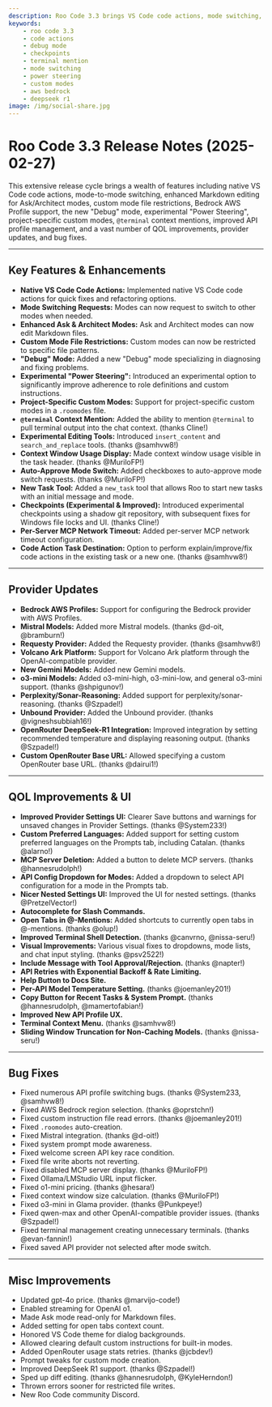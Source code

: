 ```yaml
---
description: Roo Code 3.3 brings VS Code code actions, mode switching, Debug mode, experimental checkpoints, @terminal mentions, enhanced Markdown editing, and extensive provider updates.
keywords:
    - roo code 3.3
    - code actions
    - debug mode
    - checkpoints
    - terminal mention
    - mode switching
    - power steering
    - custom modes
    - aws bedrock
    - deepseek r1
image: /img/social-share.jpg
---
```


# Roo Code 3.3 Release Notes (2025-02-27)

This extensive release cycle brings a wealth of features including native VS Code code actions, mode-to-mode switching, enhanced Markdown editing for Ask/Architect modes, custom mode file restrictions, Bedrock AWS Profile support, the new "Debug" mode, experimental "Power Steering", project-specific custom modes, `@terminal` context mentions, improved API profile management, and a vast number of QOL improvements, provider updates, and bug fixes.

---

## Key Features & Enhancements

- **Native VS Code Code Actions:** Implemented native VS Code code actions for quick fixes and refactoring options.
- **Mode Switching Requests:** Modes can now request to switch to other modes when needed.
- **Enhanced Ask & Architect Modes:** Ask and Architect modes can now edit Markdown files.
- **Custom Mode File Restrictions:** Custom modes can now be restricted to specific file patterns.
- **"Debug" Mode:** Added a new "Debug" mode specializing in diagnosing and fixing problems.
- **Experimental "Power Steering":** Introduced an experimental option to significantly improve adherence to role definitions and custom instructions.
- **Project-Specific Custom Modes:** Support for project-specific custom modes in a `.roomodes` file.
- **`@terminal` Context Mention:** Added the ability to mention `@terminal` to pull terminal output into the chat context. (thanks Cline!)
- **Experimental Editing Tools:** Introduced `insert_content` and `search_and_replace` tools. (thanks @samhvw8!)
- **Context Window Usage Display:** Made context window usage visible in the task header. (thanks @MuriloFP!)
- **Auto-Approve Mode Switch:** Added checkboxes to auto-approve mode switch requests. (thanks @MuriloFP!)
- **New Task Tool:** Added a `new_task` tool that allows Roo to start new tasks with an initial message and mode.
- **Checkpoints (Experimental & Improved):** Introduced experimental checkpoints using a shadow git repository, with subsequent fixes for Windows file locks and UI. (thanks Cline!)
- **Per-Server MCP Network Timeout:** Added per-server MCP network timeout configuration.
- **Code Action Task Destination:** Option to perform explain/improve/fix code actions in the existing task or a new one. (thanks @samhvw8!)

---

## Provider Updates

- **Bedrock AWS Profiles:** Support for configuring the Bedrock provider with AWS Profiles.
- **Mistral Models:** Added more Mistral models. (thanks @d-oit, @bramburn!)
- **Requesty Provider:** Added the Requesty provider. (thanks @samhvw8!)
- **Volcano Ark Platform:** Support for Volcano Ark platform through the OpenAI-compatible provider.
- **New Gemini Models:** Added new Gemini models.
- **o3-mini Models:** Added o3-mini-high, o3-mini-low, and general o3-mini support. (thanks @shpigunov!)
- **Perplexity/Sonar-Reasoning:** Added support for perplexity/sonar-reasoning. (thanks @Szpadel!)
- **Unbound Provider:** Added the Unbound provider. (thanks @vigneshsubbiah16!)
- **OpenRouter DeepSeek-R1 Integration:** Improved integration by setting recommended temperature and displaying reasoning output. (thanks @Szpadel!)
- **Custom OpenRouter Base URL:** Allowed specifying a custom OpenRouter base URL. (thanks @dairui1!)

---

## QOL Improvements & UI

- **Improved Provider Settings UI:** Clearer Save buttons and warnings for unsaved changes in Provider Settings. (thanks @System233!)
- **Custom Preferred Languages:** Added support for setting custom preferred languages on the Prompts tab, including Catalan. (thanks @alarno!)
- **MCP Server Deletion:** Added a button to delete MCP servers. (thanks @hannesrudolph!)
- **API Config Dropdown for Modes:** Added a dropdown to select API configuration for a mode in the Prompts tab.
- **Nicer Nested Settings UI:** Improved the UI for nested settings. (thanks @PretzelVector!)
- **Autocomplete for Slash Commands.**
- **Open Tabs in @-Mentions:** Added shortcuts to currently open tabs in @-mentions. (thanks @olup!)
- **Improved Terminal Shell Detection.** (thanks @canvrno, @nissa-seru!)
- **Visual Improvements:** Various visual fixes to dropdowns, mode lists, and chat input styling. (thanks @psv2522!)
- **Include Message with Tool Approval/Rejection.** (thanks @napter!)
- **API Retries with Exponential Backoff & Rate Limiting.**
- **Help Button to Docs Site.**
- **Per-API Model Temperature Setting.** (thanks @joemanley201!)
- **Copy Button for Recent Tasks & System Prompt.** (thanks @hannesrudolph, @mamertofabian!)
- **Improved New API Profile UX.**
- **Terminal Context Menu.** (thanks @samhvw8!)
- **Sliding Window Truncation for Non-Caching Models.** (thanks @nissa-seru!)

---

## Bug Fixes

- Fixed numerous API profile switching bugs. (thanks @System233, @samhvw8!)
- Fixed AWS Bedrock region selection. (thanks @oprstchn!)
- Fixed custom instruction file read errors. (thanks @joemanley201!)
- Fixed `.roomodes` auto-creation.
- Fixed Mistral integration. (thanks @d-oit!)
- Fixed system prompt mode awareness.
- Fixed welcome screen API key race condition.
- Fixed file write aborts not reverting.
- Fixed disabled MCP server display. (thanks @MuriloFP!)
- Fixed Ollama/LMStudio URL input flicker.
- Fixed o1-mini pricing. (thanks @hesara!)
- Fixed context window size calculation. (thanks @MuriloFP!)
- Fixed o3-mini in Glama provider. (thanks @Punkpeye!)
- Fixed qwen-max and other OpenAI-compatible provider issues. (thanks @Szpadel!)
- Fixed terminal management creating unnecessary terminals. (thanks @evan-fannin!)
- Fixed saved API provider not selected after mode switch.

---

## Misc Improvements

- Updated gpt-4o price. (thanks @marvijo-code!)
- Enabled streaming for OpenAI o1.
- Made Ask mode read-only for Markdown files.
- Added setting for open tabs context count.
- Honored VS Code theme for dialog backgrounds.
- Allowed clearing default custom instructions for built-in modes.
- Added OpenRouter usage stats retries. (thanks @jcbdev!)
- Prompt tweaks for custom mode creation.
- Improved DeepSeek R1 support. (thanks @Szpadel!)
- Sped up diff editing. (thanks @hannesrudolph, @KyleHerndon!)
- Thrown errors sooner for restricted file writes.
- New Roo Code community Discord.
